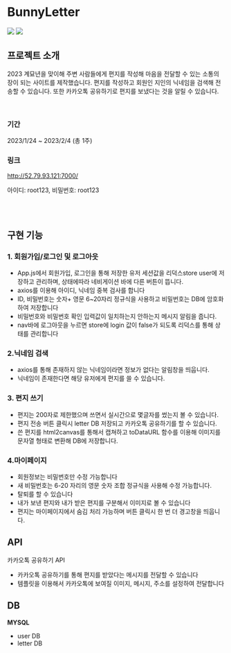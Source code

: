 #  BunnyLetter
<a href='https://ifh.cc/v-zZhv1c' target='_blank'><img src='https://ifh.cc/g/zZhv1c.png' border='0'></a>
<a href='https://ifh.cc/v-lTvx6Q' target='_blank'><img src='https://ifh.cc/g/lTvx6Q.png' border='0'></a>

## 프로젝트 소개
<p>
2023 계묘년을 맞이해 주변 사람들에게 편지를 작성해 마음을 전달할 수 있는 소통의 장이 되는 사이트를 제작했습니다.
편지를 작성하고 회원인 지인의 닉네임을 검색해 전송할 수 있습니다. 또한 카카오톡 공유하기로 편지를 보냈다는 것을 알릴 수 있습니다.   
</p>
 
<br>    
    
### 기간
2023/1/24 ~ 2023/2/4 (총 1주)

### 링크 
http://52.79.93.121:7000/
<p>아이디: root123, 비밀번호: root123</p>
<br>
<br>
    

## 구현 기능

### 1. 회원가입/로그인 및 로그아웃
- App.js에서 회원가입, 로그인을 통해 저장한 유저 세션값을 리덕스store user에 저장하고 관리하며, 상태에따라 네비게이션 바에 다른 버튼이 뜹니다.
- axios를 이용해 아이디, 닉네임 중복 검사를 합니다
- ID, 비밀번호는 숫자+ 영문 6~20자리 정규식을 사용하고 비밀번호는 DB에 암호화하여 저장합니다
- 비밀번호와 비밀번호 확인 입력값이 일치하는지 안하는지 메시지 알림을 줍니다.
-  nav바에 로그아웃을 누르면 store에 login 값이 false가 되도록 리덕스를 통해 상태를 관리합니다

### 2.닉네임 검색
- axios를 통해 존재하지 않는 닉네임이라면 정보가 없다는 알림창을 띄웁니다.
- 닉네임이 존재한다면 해당 유저에게 편지를 쓸 수 있습니다.
    
### 3. 편지 쓰기
- 편지는 200자로 제한했으며 쓰면서 실시간으로 몇글자를 썼는지 볼 수 있습니다.
- 편지 전송 버튼 클릭시 letter DB 저장되고 카카오톡 공유하기를 할 수 있습니다.
- 쓴 편지를 html2canvas를 통해서 캡쳐하고 toDataURL 함수를 이용해 이미지를 문자열 형태로 변환해 DB에 저장합니다.
    
### 4.마이페이지
- 회원정보는 비밀번호만 수정 가능합니다
- 새 비밀번호는 6-20 자리의 영문 숫자 조합 정규식을 사용해 수정 가능합니다.
- 탈퇴를 할 수 있습니다
- 내가 보낸 편지와 내가 받은 편지를 구분해서 이미지로 볼 수 있습니다
- 편지는 마이페이지에서 숨김 처리 가능하며 버튼 클릭시 한 번 더 경고창을 띄웁니다.

## API
카카오톡 공유하기 API
- 카카오톡 공유하기를 통해 편지를 받았다는 메시지를 전달할 수 있습니다
- 템플릿을 이용해서 카카오톡에 보여질 이미지, 메시지, 주소를 설정하여 전달합니다
    
## DB
**MYSQL**
  - user DB
  - letter DB
    


